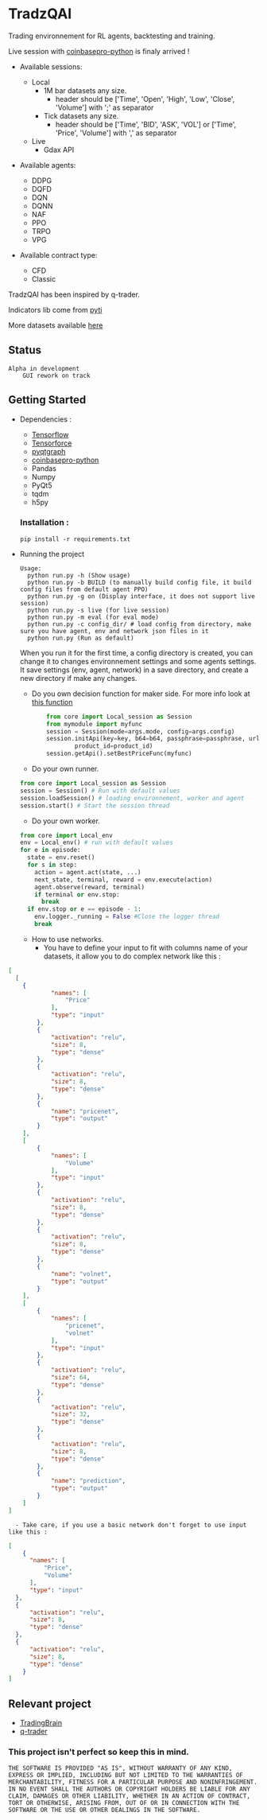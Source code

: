 # TradzQAI

Trading environnement for RL agents, backtesting and training.

Live session with [coinbasepro-python](https://github.com/danpaquin/coinbasepro-python) is finaly arrived !

- Available sessions:
    - Local
        - 1M bar datasets any size.
            - header should be ['Time', 'Open', 'High', 'Low', 'Close', 'Volume'] with ';' as separator
        - Tick datasets any size.
            - header should be ['Time', 'BID', 'ASK', 'VOL'] or ['Time', 'Price', 'Volume'] with ',' as separator
    - Live
        - Gdax API

- Available agents:
    - DDPG
    - DQFD
    - DQN
    - DQNN
    - NAF
    - PPO
    - TRPO
    - VPG

- Available contract type:
    - CFD
    - Classic

TradzQAI has been inspired by q-trader.

Indicators lib come from [pyti](https://github.com/kylejusticemagnuson/pyti)

More datasets available [here](http://www.histdata.com/download-free-forex-data/)

## Status

    Alpha in development
        GUI rework on track

## Getting Started

- Dependencies :
  - [Tensorflow](https://github.com/tensorflow/tensorflow)
  - [Tensorforce](https://github.com/reinforceio/tensorforce)
  - [pyqtgraph](https://github.com/pyqtgraph/pyqtgraph)
  - [coinbasepro-python](https://github.com/danpaquin/coinbasepro-python)
  - Pandas
  - Numpy
  - PyQt5
  - tqdm
  - h5py

  ### Installation :
    ```pip install -r requirements.txt```

- Running the project
  ```
  Usage:
    python run.py -h (Show usage)
    python run.py -b BUILD (to manually build config file, it build config files from default agent PPO)
    python run.py -g on (Display interface, it does not support live session)
    python run.py -s live (for live session) 
    python run.py -m eval (for eval mode)
    python run.py -c config_dir/ # load config from directory, make sure you have agent, env and network json files in it
    python run.py (Run as default)
  ```
  When you run it for the first time, a config directory is created, you can change it to changes environnement settings and some agents settings.
  It save settings (env, agent, network) in a save directory, and create a new directory if make any changes.
  
  - Do you own decision function for maker side.
    For more info look at [this function](https://github.com/kkuette/TradzQAI/blob/master/API/api.py#L41)
    ```python
        from core import Local_session as Session
        from mymodule import myfunc
        session = Session(mode=args.mode, config=args.config)
        session.initApi(key=key, b64=b64, passphrase=passphrase, url=url,
                product_id=product_id)
        session.getApi().setBestPriceFunc(myfunc)
     ```

  - Do your own runner.
  ```python
  from core import Local_session as Session
  session = Session() # Run with default values
  session.loadSession() # loading environnement, worker and agent
  session.start() # Start the session thread
  ```
  - Do your own worker.
  ```python
  from core import Local_env
  env = Local_env() # run with default values
  for e in episode:
    state = env.reset()
    for s in step:
      action = agent.act(state, ...)
      next_state, terminal, reward = env.execute(action)
      agent.observe(reward, terminal)
      if terminal or env.stop:
        break
    if env.stop or e == episode - 1:
      env.logger._running = False #Close the logger thread
      break
  ```
  - How to use networks.
    - You have to define your input to fit with columns name of your datasets, it allow you to do complex network like this :
```json
[
  [
    {
            "names": [
                "Price"
            ],
            "type": "input"
        },
        {
            "activation": "relu",
            "size": 8,
            "type": "dense"
        },
        {
            "activation": "relu",
            "size": 8,
            "type": "dense"
        },
        {
            "name": "pricenet",
            "type": "output"
        }
    ],
    [
        {
            "names": [
                "Volume"
            ],
            "type": "input"
        },
        {
            "activation": "relu",
            "size": 8,
            "type": "dense"
        },
        {
            "activation": "relu",
            "size": 8,
            "type": "dense"
        },
        {
            "name": "volnet",
            "type": "output"
        }
    ],
    [
        {
            "names": [
                "pricenet",
                "volnet"
            ],
            "type": "input"
        },
        {
            "activation": "relu",
            "size": 64,
            "type": "dense"
        },
        {
            "activation": "relu",
            "size": 32,
            "type": "dense"
        },
        {
            "activation": "relu",
            "size": 8,
            "type": "dense"
        },
        {
            "name": "prediction",
            "type": "output"
        }
    ]
]
```

      - Take care, if you use a basic network don't forget to use input like this :
```json
[
    {
      "names": [
          "Price",
          "Volume"
      ],
      "type": "input"
  },
  {
      "activation": "relu",
      "size": 8,
      "type": "dense"
  },
  {
      "activation": "relu",
      "size": 8,
      "type": "dense"
    }
]
```

        

## Relevant project
  - [TradingBrain](https://github.com/Prediction-Machines/Trading-Brain)
  - [q-trader](https://github.com/edwardhdlu/q-trader)
  
### This project isn't perfect so keep this in mind.
```THE SOFTWARE IS PROVIDED "AS IS", WITHOUT WARRANTY OF ANY KIND, EXPRESS OR IMPLIED, INCLUDING BUT NOT LIMITED TO THE WARRANTIES OF MERCHANTABILITY, FITNESS FOR A PARTICULAR PURPOSE AND NONINFRINGEMENT. IN NO EVENT SHALL THE AUTHORS OR COPYRIGHT HOLDERS BE LIABLE FOR ANY CLAIM, DAMAGES OR OTHER LIABILITY, WHETHER IN AN ACTION OF CONTRACT, TORT OR OTHERWISE, ARISING FROM, OUT OF OR IN CONNECTION WITH THE SOFTWARE OR THE USE OR OTHER DEALINGS IN THE SOFTWARE.```
